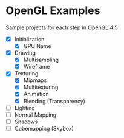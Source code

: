 # OpenGL Examples

Sample projects for each step in OpenGL 4.5

- [x] Initialization
  - [x] GPU Name
- [x] Drawing
  - [x] Multisampling
  - [x] Wireframe
- [x] Texturing
  - [x] Mipmaps
  - [x] Multitexturing
  - [x] Animation
  - [x] Blending (Transparency)
- [ ] Lighting
- [ ] Normal Mapping
- [ ] Shadows
- [ ] Cubemapping (Skybox)
